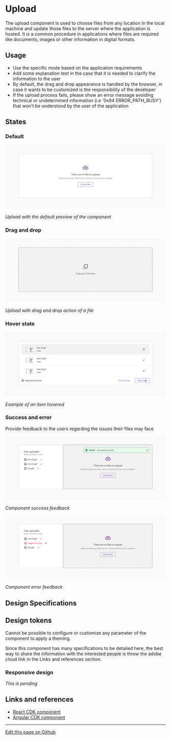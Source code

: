 # Upload

The upload component is used to choose files from any location in the local machine and update those files to the server where the application is hosted. It is a common procedure in applications where files are required like documents, images or other information in digital formats.

## Usage

- Use the specific mode based on the application requirements
- Add some explanation text in the case that it is needed to clarify the information to the user
- By default, the drag and drop appearance is handled by the browser, in case it wants to be customized is the responsibility of the developer
- If the upload process fails, please show an error message avoiding technical or undetermined information (i.e '0x94 ERROR_PATH_BUSY') that won't be understood by the user of the application



## States

### Default

![Upload with the default preview of the component](images/upload_default.png)

_Upload with the default preview of the component_

### Drag and drop

![Upload with drag and drop action of a file](images/upload_dragover.png)

_Upload with drag and drop action of a file_

### Hover state

![Example of an item hovered](images/upload_preview.png)

_Example of an item hovered_

### Success and error

Provide feedback to the users regarding the issues their files may face

![Component success feedback](images/upload_success.png)

_Component success feedback_

![Component error feedback](images/upload_error.png)

_Component error feedback_


## Design Specifications

## Design tokens

Cannot be possible to configure or customize any parameter of the component to apply a theming.

Since this component has many specifications to be detailed here, the best way to share the information with the interested people is throw the adobe cloud link in the Links and references section.

### Responsive design

*This is pending*


## Links and references

- [React CDK component](https://developer.dxc.com/tools/react/next/#/components/upload)
- [Angular CDK component](https://developer.dxc.com/tools/angular/next/#/components/upload)

____________________________________________________________

[Edit this page on Github](https://github.com/dxc-technology/halstack-style-guide/blob/master/guidelines/components/upload/README.md)
